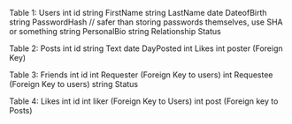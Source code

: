 Table 1: Users
int id
string FirstName 
string LastName
date DateofBirth
string PasswordHash // safer than storing passwords themselves, use SHA or something
string PersonalBio
string Relationship Status

Table 2: Posts
int id
string Text
date DayPosted
int Likes
int poster (Foreign Key)

Table 3: Friends
int id
int Requester (Foreign Key to users)
int Requestee (Foreign Key to users)
string Status

Table 4: Likes
int id
int liker (Foreign Key to Users)
int post (Foreign key to Posts)